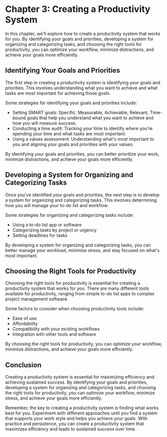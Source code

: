 Chapter 3: Creating a Productivity System
=========================================

In this chapter, we'll explore how to create a productivity system that works for you. By identifying your goals and priorities, developing a system for organizing and categorizing tasks, and choosing the right tools for productivity, you can optimize your workflow, minimize distractions, and achieve your goals more efficiently.

Identifying Your Goals and Priorities
-------------------------------------

The first step in creating a productivity system is identifying your goals and priorities. This involves understanding what you want to achieve and what tasks are most important for achieving those goals.

Some strategies for identifying your goals and priorities include:

* Setting SMART goals: Specific, Measurable, Achievable, Relevant, Time-bound goals that help you understand what you want to achieve and how you will measure success.
* Conducting a time audit: Tracking your time to identify where you're spending your time and what tasks are most important.
* Using a values assessment: Understanding what's most important to you and aligning your goals and priorities with your values.

By identifying your goals and priorities, you can better prioritize your work, minimize distractions, and achieve your goals more efficiently.

Developing a System for Organizing and Categorizing Tasks
---------------------------------------------------------

Once you've identified your goals and priorities, the next step is to develop a system for organizing and categorizing tasks. This involves determining how you will manage your to-do list and workflow.

Some strategies for organizing and categorizing tasks include:

* Using a to-do list app or software
* Categorizing tasks by project or urgency
* Setting deadlines for tasks

By developing a system for organizing and categorizing tasks, you can better manage your workload, minimize stress, and stay focused on what's most important.

Choosing the Right Tools for Productivity
-----------------------------------------

Choosing the right tools for productivity is essential for creating a productivity system that works for you. There are many different tools available for productivity, ranging from simple to-do list apps to complex project management software.

Some factors to consider when choosing productivity tools include:

* Ease of use
* Affordability
* Compatibility with your existing workflows
* Integration with other tools and software

By choosing the right tools for productivity, you can optimize your workflow, minimize distractions, and achieve your goals more efficiently.

Conclusion
----------

Creating a productivity system is essential for maximizing efficiency and achieving sustained success. By identifying your goals and priorities, developing a system for organizing and categorizing tasks, and choosing the right tools for productivity, you can optimize your workflow, minimize stress, and achieve your goals more efficiently.

Remember, the key to creating a productivity system is finding what works best for you. Experiment with different approaches until you find a system that supports your work style and helps you achieve your goals. With practice and persistence, you can create a productivity system that maximizes efficiency and leads to sustained success over time.


